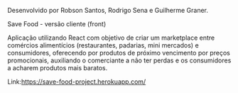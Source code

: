 Desenvolvido por Robson Santos, Rodrigo Sena e Guilherme Graner.

Save Food - versão cliente (front)

Aplicação utilizando React com objetivo de criar um marketplace entre comércios alimentícios (restaurantes, padarias, mini mercados) e consumidores, oferecendo por produtos de próximo vencimento por preços promocionais, auxiliando o comerciante a não ter perdas e os consumidores a acharem produtos mais baratos.

Link:https://save-food-project.herokuapp.com/
